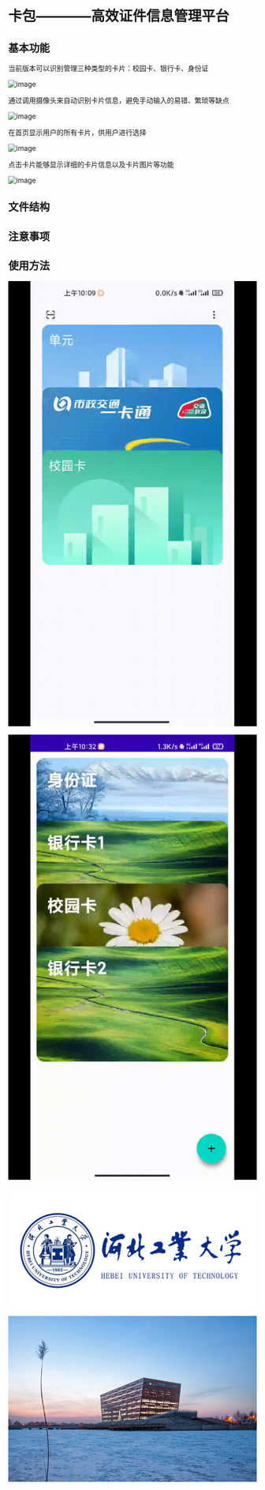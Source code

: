 # 卡包————高效证件信息管理平台

## 基本功能

当前版本可以识别管理三种类型的卡片：校园卡、银行卡、身份证

![image]()

通过调用摄像头来自动识别卡片信息，避免手动输入的易错、繁琐等缺点

![image]()

在首页显示用户的所有卡片，供用户进行选择

![image]()

点击卡片能够显示详细的卡片信息以及卡片图片等功能

![image]()


## 文件结构


## 注意事项


## 使用方法











![image](https://github.com/Cod1ngR1der/testApp/blob/master/app/src/main/res/drawable/image12.gif)

![image](https://github.com/Cod1ngR1der/testApp/blob/master/app/src/main/res/drawable/image13.gif)

![image](https://github.com/Cod1ngR1der/testApp/blob/master/app/src/main/res/drawable/image2.png)

![image](https://github.com/Cod1ngR1der/testApp/blob/master/app/src/main/res/drawable/image1.jpeg)
